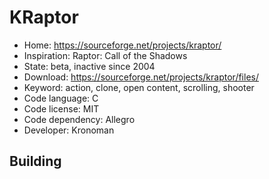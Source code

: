 # KRaptor

- Home: https://sourceforge.net/projects/kraptor/
- Inspiration: Raptor: Call of the Shadows
- State: beta, inactive since 2004
- Download: https://sourceforge.net/projects/kraptor/files/
- Keyword: action, clone, open content, scrolling, shooter
- Code language: C
- Code license: MIT
- Code dependency: Allegro
- Developer: Kronoman

## Building
